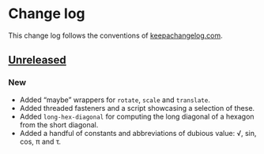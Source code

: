 # Change log
This change log follows the conventions of [keepachangelog.com](http://keepachangelog.com/).

## [Unreleased]
### New
- Added “maybe” wrappers for `rotate`, `scale` and `translate`.
- Added threaded fasteners and a script showcasing a selection of these.
- Added `long-hex-diagonal` for computing the long diagonal of a hexagon
  from the short diagonal.
- Added a handful of constants and abbreviations of dubious value:
  √, sin, cos, π and τ.

[Unreleased]: https://github.com/veikman/scad-tarmi/compare/v0.1.0...HEAD

